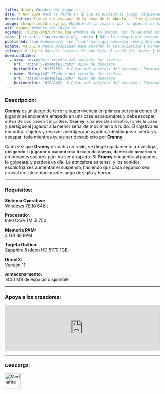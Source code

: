 ```yaml
---
title: Granny #Nombre del juego :)
date: 4 Nov 2024 #Acá la fecha en la que se publicó el juego, siguiendo este formato: Dia "30", Mes "Oct", Año "2024" = como debe quedar: 30 Oct 2024
description: Tienes que escapar de la casa de la Abuela... Tienes cinco días. #Acá una mini descripción del juego
image: /blogs-img/Granny.jpg #Nombre de la imagen, por lo general es exactamente el mismo nombre que el juego excluyendo lo ":" (Dos puntos)
alt: Granny #Nombre del juego :)
ogImage: /blogs-img/Granny.jpg #Nombre de la imagen, por lo general es exactamente el mismo nombre que el juego excluyendo lo ":" (Dos puntos)
tags: ['terror', 'supervivencia', 'indie'] #Acá la categoría o categorías del juego, si es más de una se coloca en este formato: ['categoría1', 'categoría2']
published: true #reemplazar con "true" para que aparezca como publicado
update: v1.3.1 # Nueva propiedad para mostrar la actualización | Formato: v1.0.0
release: Kirigiri #Acá el release (el que hizo el crack del juego) | Formato: Nicolhetti
downloadLinks:
  - name: "Example1" #Nombre del servidor del archivo
    url: "https://example1.com/" #Link de descarga
    buttonColor: "#ff5733"  # Color del servidor del archivo | Formato hexadecimal | MediaFire: #0171F0 | Buzzheavier: #FF6600 |
  - name: "Example2" #Nombre del servidor del archivo
    url: "https://example2.com/" #Link de descarga
    buttonColor: "#28a745"  # Color del servidor del archivo | Formato hexadecimal | MediaFire: #0171F0 | Buzzheavier: #FF6600 |
---
```


<!--En VSCode seleccionando una palabra, por ejemplo: "Granny" y apretando Ctrl+F2 se seleccionan todas las palabras iguales-->

### Descripción:
**Granny** es un juego de terror y supervivencia en primera persona donde el jugador se encuentra atrapado en una casa espeluznante y debe escapar antes de que pasen cinco días. **Granny**, una abuela siniestra, ronda la casa y persigue al jugador a la menor señal de movimiento o ruido. El objetivo es encontrar objetos y resolver acertijos que ayuden a desbloquear puertas y escapar, todo mientras evitas ser descubierto por **Granny**.

Cada vez que **Granny** escucha un ruido, se dirige rápidamente a investigar, obligando al jugador a esconderse debajo de camas, dentro de armarios o en rincones oscuros para no ser atrapado. Si **Granny** encuentra al jugador, lo golpeará, y perderá un día. La atmósfera es tensa, y los sonidos escalofriantes aumentan el suspenso, haciendo que cada segundo sea crucial en este emocionante juego de sigilo y horror.
<!--Prompt para Chat-GPT: Hazme una descripción para el juego "Granny" y cada que menciones "Granny" ponlo en negrita -->

---

### Requisitos:
**Sistema Operativo:**  
Windows 7,8,10 64bit

**Procesador:**  
Intel Core TM i5 750

**Memoria RAM:**  
4 GB de RAM

**Tarjeta Gráfica:**  
Sapphire Radeon HD 5770 1GB

**DirectX:**  
Versión 11

**Almacenamiento:**  
1400 MB de espacio disponible

<!--Si falta o sobra un requisito se quita o se agrega manteniendo el mismo formato-->

---

### Apoya a los creadores:
<iframe src="https://store.steampowered.com/widget/962400/" frameborder="0" style="background-color: transparent; width: 100% !important; aspect-ratio: 646 / 190;"></iframe>

<!--Reemplazar los numeros (AppID) del juego (en este caso 2668510) por el numero (AppID) correspondiente con el juego a publicar-->
<!--El AppID se encuentra en la URL del Juego en Steam-->

---

### Descarga:

[<img src="https://gist.github.com/cxmeel/0dbc95191f239b631c3874f4ccf114e2/raw/download.svg" alt="Mediafire" height="50" />](https://www.mediafire.com/file/p2eqjj80xotvdda/Granny.zip/file)

<!-- # se debe reemplazar por el link de descarga-->

<!--NOMBRE-DEL-SERVICIO se debe reemplazar por el servicio donde está subido el juego-->